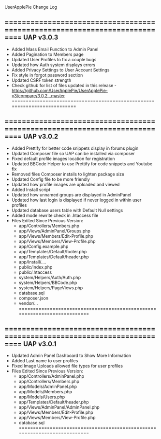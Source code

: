 UserApplePie Change Log

==========================================================================
					UAP v3.0.3
--------------------------------------------------------------------------
- Added Mass Email Function to Admin Panel
- Added Pagination to Members page
- Updated User Profiles to fix a couple bugs
- Updated how Auth system displays errors
- Added Privacy Settings to User Account Settings
- Fix style in forgot password section
- Updated CSRF token strength
- Check github for list of files updated in this release
	-https://github.com/UserApplePie/UserApplePie-v3/compare/3.0.2...master
==========================================================================

==========================================================================
					UAP v3.0.2
--------------------------------------------------------------------------
- Added Prettify for better code snippets display in forums plugin
- Updated Composer file so UAP can be installed via composer
- Fixed default profile images location for registration 
- Updated BBCode Helper to use Prettify for code snippets and Youtube fix
- Removed files Composer installs to lighten package size
- Updated Config file to be more friendly
- Updated how profile images are uploaded and viewed
- Added Install script
- Updated how unnamed groups are displayed in AdminPanel
- Updated how last login is displayed if never logged in within user profiles
- Updated database users table with Default Null settings
- Added mode rewrite check in .htaccess file
- Files Edited Since Previous Version:
	- app/Controllers/Members.php
	- app/Views/AdminPanel/Groups.php
	- app/Views/Members/Edit-Profile.php
	- app/Views/Members/View-Profile.php
	- app/Config.example.php
	- app/Templates/Default/footer.php
	- app/Templates/Default/header.php
	- app/Install/....
	- public/index.php
	- public/.htaccess
	- system/Helpers/Auth/Auth.php
	- system/Helpers/BBCode.php
	- system/Helpers/PageViews.php 
	- database.sql
	- composer.json
	- vendor/...
==========================================================================

==========================================================================
					UAP v3.0.1
--------------------------------------------------------------------------
- Updated Admin Panel Dashboard to Show More Information
- Added Last name to user profiles
- Fixed Image Uploads allowed file types for user profiles
- Files Edited Since Previous Version:
	- app/Controllers/AdminPanel.php
	- app/Controllers/Members.php
	- app/Models/AdminPanel.php
	- app/Models/Members.php
	- app/Models/Users.php
	- app/Templates/Default/header.php
	- app/Views/AdminPanel/AdminPanel.php
	- app/Views/Members/Edit-Profile.php
	- app/Views/Members/View-Profile.php
	- database.sql
==========================================================================
